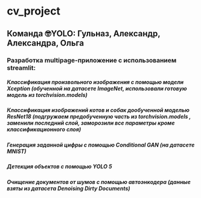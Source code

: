 # cv_project
## Команда :nerd_face:YOLO: Гульназ, Александр, Александра, Ольга
### Разработка multipage-приложение с использованием streamlit:
##### Классификация произвольного изображения с помощью модели Xception (обученной на датасете ImageNet, использовали готовую модель из torchvision.models)
##### Классификация изображений котов и собак дообученной моделью ResNet18 (подгружаем предобученную часть из torchvision.models , заменили последний слой, заморозили все параметры кроме классификационного слоя)
##### Генерация заданной цифры с помощью Conditional GAN (на датасете MNIST)
##### Детекция объектов с помощью YOLO 5
##### Очищение документов от шумов с помощью автоэнкодера (данные взяты из датасета Denoising Dirty Documents)
